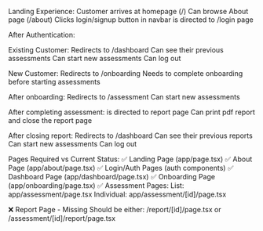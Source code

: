 Landing Experience:
Customer arrives at homepage (/)
Can browse About page (/about)
Clicks login/signup button in navbar
is directed to /login page

After Authentication:

Existing Customer:
Redirects to /dashboard
Can see their previous assessments
Can start new assessments
Can log out 

New Customer:
Redirects to /onboarding
Needs to complete onboarding before starting assessments

After onboarding:
Redirects to /assessment
Can start new assessments

After completing assessment:
is directed to report page
Can print pdf report and close the report page

After closing report:
Redirects to /dashboard
Can see their previous reports
Can start new assessments
Can log out


Pages Required vs Current Status:
✅ Landing Page (app/page.tsx)
✅ About Page (app/about/page.tsx)
✅ Login/Auth Pages (auth components)
✅ Dashboard Page (app/dashboard/page.tsx)
✅ Onboarding Page (app/onboarding/page.tsx)
✅ Assessment Pages:
List: app/assessment/page.tsx
Individual: app/assessment/[id]/page.tsx

❌ Report Page - Missing
Should be either:
/report/[id]/page.tsx or
/assessment/[id]/report/page.tsx